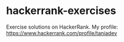 # hackerrank-exercises
Exercise solutions on HackerRank. My profile: https://www.hackerrank.com/profile/taniadev
